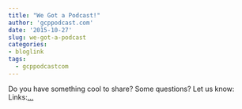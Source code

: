 ```yaml
---
title: "We Got a Podcast!"
author: 'gcppodcast.com'
date: '2015-10-27'
slug: we-got-a-podcast
categories:
- bloglink
tags:
  - gcppodcastcom
---
```


Do you have something cool to share? Some questions? Let us know: Links:[... <i class="fas fa-external-link-alt"></i>](https://www.gcppodcast.com/post/episode-1-we-got-a-podcast/)

